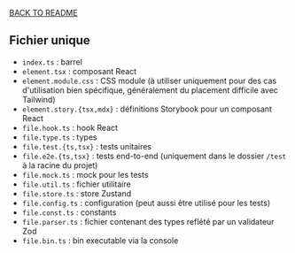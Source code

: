 [BACK TO README](../README.md)

## Fichier unique
- `index.ts` : barrel
- `element.tsx` : composant React
- `element.module.css` : CSS module (à utiliser uniquement pour des cas d'utilisation bien spécifique, généralement du placement difficile avec Tailwind)
- `element.story.{tsx,mdx}` : définitions Storybook pour un composant React
- `file.hook.ts` : hook React
- `file.type.ts` : types 
- `file.test.{ts,tsx}` : tests unitaires
- `file.e2e.{ts,tsx}` : tests end-to-end (uniquement dans le dossier `/test` à la racine du projet)
- `file.mock.ts` : mock pour les tests 
- `file.util.ts` : fichier utilitaire
- `file.store.ts` : store Zustand
- `file.config.ts` : configuration (peut aussi être utilisé pour les tests)
- `file.const.ts` : constants
- `file.parser.ts` : fichier contenant des types reflété par un validateur Zod
- `file.bin.ts` : bin executable via la console